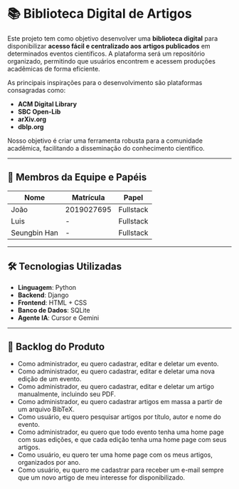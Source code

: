 # 📚 Biblioteca Digital de Artigos

Este projeto tem como objetivo desenvolver uma **biblioteca digital** para disponibilizar **acesso fácil e centralizado aos artigos publicados** em determinados eventos científicos. A plataforma será um repositório organizado, permitindo que usuários encontrem e acessem produções acadêmicas de forma eficiente.

As principais inspirações para o desenvolvimento são plataformas consagradas como:
- **ACM Digital Library**
- **SBC Open-Lib**
- **arXiv.org**
- **dblp.org**

Nosso objetivo é criar uma ferramenta robusta para a comunidade acadêmica, facilitando a disseminação do conhecimento científico.

---

## 👥 Membros da Equipe e Papéis

| Nome | Matrícula | Papel |
|--------------|------------|-----------|
| João | 2019027695 | Fullstack |
| Luis | - | Fullstack |
| Seungbin Han | - | Fullstack |

---

## 🛠️ Tecnologias Utilizadas

- **Linguagem**: Python
- **Backend**: Django
- **Frontend**: HTML + CSS
- **Banco de Dados**: SQLite
- **Agente IA**: Cursor e Gemini

---

## 📌 Backlog do Produto

- Como administrador, eu quero cadastrar, editar e deletar um evento.
- Como administrador, eu quero cadastrar, editar e deletar uma nova edição de um evento.
- Como administrador, eu quero cadastrar, editar e deletar um artigo manualmente, incluindo seu PDF.
- Como administrador, eu quero cadastrar artigos em massa a partir de um arquivo BibTeX.
- Como usuário, eu quero pesquisar artigos por título, autor e nome do evento.
- Como administrador, eu quero que todo evento tenha uma home page com suas edições, e que cada edição tenha uma home page com seus artigos.
- Como usuário, eu quero ter uma home page com os meus artigos, organizados por ano.
- Como usuário, eu quero me cadastrar para receber um e-mail sempre que um novo artigo de meu interesse for disponibilizado.
